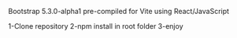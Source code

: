 Bootstrap 5.3.0-alpha1 pre-compiled for Vite using React/JavaScript

1-Clone repository
2-npm install in root folder
3-enjoy

